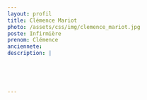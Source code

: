 ```yaml
---
layout: profil
title: Clémence Mariot
photo: /assets/css/img/clemence_mariot.jpg
poste: Infirmière
prenom: Clémence
anciennete: 
description: |
 

  

  
---
```


